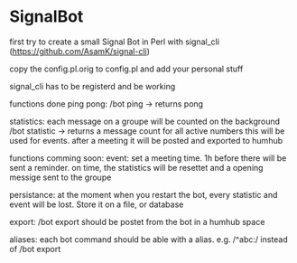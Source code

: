 # SignalBot
first try to create a small Signal Bot in Perl with signal_cli (https://github.com/AsamK/signal-cli)

copy the config.pl.orig to config.pl and add your personal stuff

signal_cli has to be registerd and be working


functions done
ping pong:
/bot ping -> returns pong

statistics:
each message on a groupe will be counted on the background
/bot statistic -> returns a message count for all active numbers
this will be used for events. after a meeting it will be posted and exported to humhub


functions comming soon:
event:
set a meeting time.
1h before there will be sent a reminder.
on time, the statistics will be resettet and a opening messige sent to the groupe

persistance:
at the moment when you restart the bot, every statistic and event will be lost.
Store it on a file, or database

export:
/bot export <message> should be postet from the bot in a humhub space

aliases:
each bot command should be able with a alias. e.g. /^abc:/ instead of /bot export 
